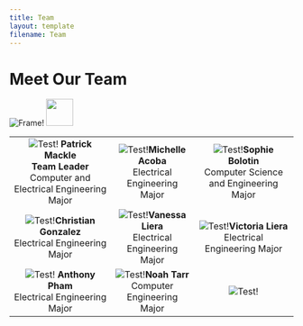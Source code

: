 ```yaml
---
title: Team
layout: template
filename: Team
--- 
```



# Meet Our Team
![Frame!](https://github.com/pmackle/EE-Emerge-2020-FourFace/blob/master/Documentation/Photos/team.png?raw=true)
<img src="https://github.com/pmackle/EE-Emerge-2020-FourFace/blob/master/Documentation/Photos/team.png" width="48">


| | | |
|:-------------------------:|:-------------------------:|:-------------------------:|
|![Test!](https://github.com/pmackle/EE-Emerge-2020-FourFace/blob/master/docs/Images/C.png?raw=true) **Patrick Mackle** <br/> **Team Leader** <br/> Computer and Electrical Engineering Major |  ![Test!](https://github.com/pmackle/EE-Emerge-2020-FourFace/blob/master/docs/Images/C.png?raw=true)**Michelle Acoba** <br/> Electrical Engineering Major|![Test!](https://github.com/pmackle/EE-Emerge-2020-FourFace/blob/master/docs/Images/C.png?raw=true)**Sophie Bolotin** <br/> Computer Science and Engineering Major|
|![Test!](https://github.com/pmackle/EE-Emerge-2020-FourFace/blob/master/docs/Images/C.png?raw=true)**Christian Gonzalez** <br/> Electrical Engineering Major |  ![Test!](https://github.com/pmackle/EE-Emerge-2020-FourFace/blob/master/docs/Images/C.png?raw=true)**Vanessa Liera** <br/> Electrical Engineering Major|![Test!](https://github.com/pmackle/EE-Emerge-2020-FourFace/blob/master/docs/Images/C.png?raw=true)**Victoria Liera** <br/> Electrical Engineering Major|
|![Test!](https://github.com/pmackle/EE-Emerge-2020-FourFace/blob/master/docs/Images/C.png?raw=true) **Anthony Pham** <br/> Electrical Engineering Major |  ![Test!](https://github.com/pmackle/EE-Emerge-2020-FourFace/blob/master/docs/Images/C.png?raw=true)**Noah Tarr** <br/> Computer Engineering Major|![Test!](https://github.com/pmackle/EE-Emerge-2020-FourFace/blob/master/docs/Images/C.png?raw=true)|
